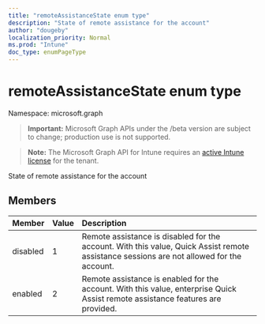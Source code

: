 ```yaml
---
title: "remoteAssistanceState enum type"
description: "State of remote assistance for the account"
author: "dougeby"
localization_priority: Normal
ms.prod: "Intune"
doc_type: enumPageType
---
```


# remoteAssistanceState enum type

Namespace: microsoft.graph

> **Important:** Microsoft Graph APIs under the /beta version are subject to change; production use is not supported.

> **Note:** The Microsoft Graph API for Intune requires an [active Intune license](https://go.microsoft.com/fwlink/?linkid=839381) for the tenant.

State of remote assistance for the account

## Members
|Member|Value|Description|
|:---|:---|:---|
|disabled|1|Remote assistance is disabled for the account. With this value, Quick Assist remote assistance sessions are not allowed for the account.|
|enabled|2|Remote assistance is enabled for the account. With this value, enterprise Quick Assist remote assistance features are provided.|




